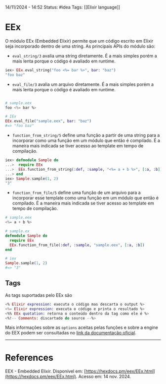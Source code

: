 14/11/2024 - 14:52
Status: #idea
Tags: [[Elixir language]]

# EEx

O módulo EEx (Embedded Elixir) permite que um código escrito em Elixir seja incorporado dentro de uma string.  As principais APIs do módulo são:

- `eval_string/3` avalia uma string diretamente. É a mais simples porém a mais lenta porque o código é avaliado em runtime.

```elixir
iex> EEx.eval_string("foo <%= bar %>", bar: "baz")
"foo baz"
```

- `eval_file/3` avalia um arquivo diretamente. É a mais simples porém a mais lenta porque o código é avaliado em runtime.

```elixir

# sample.eex
foo <%= bar %>

# IEx
EEx.eval_file("sample.eex", bar: "baz")
#=> "foo baz"
```

 - `function_from_string/5` define uma função a partir de uma string para a incorporar como uma função em um módulo que então é compilado. É a maneira mais indicada se tiver acesso ao template em tempo de compilação.

```elixir
iex> defmodule Sample do
...>  require EEx
...>  EEx.function_from_string(:def, :sample, "<%= a + b %>", [:a, :b])
...> end
iex> Sample.sample(1, 2)
"3"
```

 - `function_from_file/5` define uma função de um arquivo para a incorporar esse template como uma função em um módulo que então é compilado. É a maneira mais indicada se tiver acesso ao template em tempo de compilação.

```elixir
# sample.eex
<%= a + b %>

# sample.ex
defmodule Sample do
  require EEx
  EEx.function_from_file(:def, :sample, "sample.eex", [:a, :b])
end

# iex
Sample.sample(1, 2)
#=> "3"
```

## Tags

As tags suportadas pelo EEx são

```elixir
<% Elixir expression: executa o código mas descarta o output %>
<%= Elixir expression: executa o código e printa o resultado %>
<%% EEx quotation: retorna o conteúdo dentro da tag como ele é %>
<%!-- Comments: discartado do source --%>
```

Mais informações sobre as `options` aceitas pelas funções e sobre a engine do EEX podem ser consultadas no [link da documentação oficial](https://hexdocs.pm/eex/EEx.html).

---

# References

EEX - Embedded Elixir. Disponível em: [https://hexdocs.pm/eex/EEx.html](https://hexdocs.pm/eex/EEx.html). Acesso em: 14 nov. 2024.